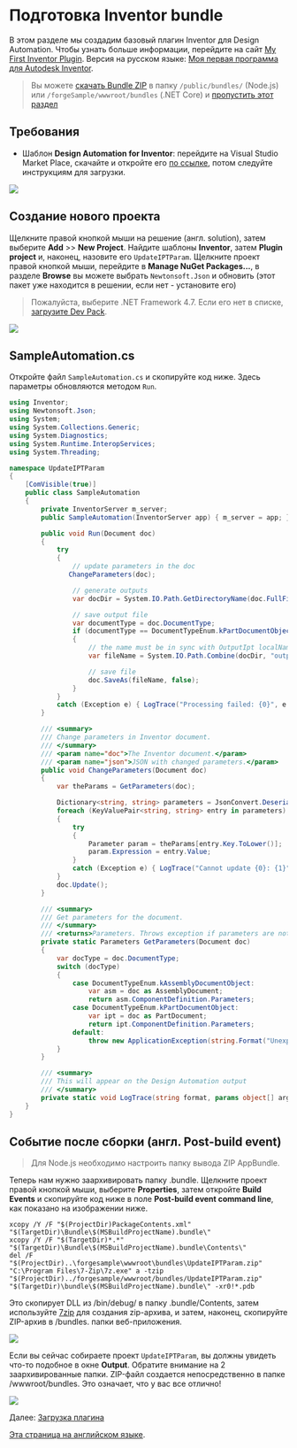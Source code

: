 # Подготовка Inventor bundle

В этом разделе мы создадим базовый плагин Inventor для Design Automation. Чтобы узнать больше информации, перейдите на сайт [My First Inventor Plugin](https://knowledge.autodesk.com/support/inventor-products/learn-explore/caas/simplecontent/content/my-first-inventor-plug-overview.html). Версия на русском языке: [Моя первая программа для Autodesk Inventor](https://www.autodesk.ru/autodesk-developer-network/api-trainings/my-first-plugin/my-first-program).

> Вы можете [скачать Bundle ZIP](https://github.com/Autodesk-Forge/learn.forge.designautomation/raw/master/forgesample/wwwroot/bundles/UpdateIPTParam.zip) в папку `/public/bundles/` (Node.js) или `/forgeSample/wwwroot/bundles` (.NET Core) и [пропустить этот раздел](designautomation/appbundle/common.md)

## Требования

- Шаблон **Design Automation for Inventor**: перейдите на Visual Studio Market Place, скачайте и откройте его [по ссылке](https://marketplace.visualstudio.com/items?itemName=Autodesk.DesignAutomation), потом следуйте инструкциям для загрузки.

![](_media/designautomation/inventor/da4inventor_template.png)

## Создание нового проекта

Щелкните правой кнопкой мыши на решение (англ. solution), затем выберите **Add** >> **New Project**. Найдите шаблоны **Inventor**, затем **Plugin project** и, наконец, назовите его `UpdateIPTParam`. Щелкните проект правой кнопкой мыши, перейдите в **Manage NuGet Packages...**, в разделе **Browse** вы можете выбрать `Newtonsoft.Json` и обновить (этот пакет уже находится в решении, если нет - установите его)

> Пожалуйста, выберите .NET Framework 4.7. Если его нет в списке,  [загрузите Dev Pack](https://dotnet.microsoft.com/download/dotnet-framework/net47).

![](_media/designautomation/inventor/new_project.gif)

## SampleAutomation.cs

Откройте файл `SampleAutomation.cs` и скопируйте код ниже. Здесь параметры обновляются методом `Run`.

```csharp
using Inventor;
using Newtonsoft.Json;
using System;
using System.Collections.Generic;
using System.Diagnostics;
using System.Runtime.InteropServices;
using System.Threading;

namespace UpdateIPTParam
{
    [ComVisible(true)]
    public class SampleAutomation
    {
        private InventorServer m_server;
        public SampleAutomation(InventorServer app) { m_server = app; }

        public void Run(Document doc)
        {
            try
            {
                // update parameters in the doc
               ChangeParameters(doc);

                // generate outputs
                var docDir = System.IO.Path.GetDirectoryName(doc.FullFileName);

                // save output file
                var documentType = doc.DocumentType;
                if (documentType == DocumentTypeEnum.kPartDocumentObject)
                {
                    // the name must be in sync with OutputIpt localName in Activity
                    var fileName = System.IO.Path.Combine(docDir, "outputFile.ipt");

                    // save file                                                                
                    doc.SaveAs(fileName, false);
                }
            }
            catch (Exception e) { LogTrace("Processing failed: {0}", e.ToString()); }
        }

        /// <summary>
        /// Change parameters in Inventor document.
        /// </summary>
        /// <param name="doc">The Inventor document.</param>
        /// <param name="json">JSON with changed parameters.</param>
        public void ChangeParameters(Document doc)
        {
            var theParams = GetParameters(doc);

            Dictionary<string, string> parameters = JsonConvert.DeserializeObject<Dictionary<string, string>>(System.IO.File.ReadAllText("params.json"));
            foreach (KeyValuePair<string, string> entry in parameters)
            {
                try
                {
                    Parameter param = theParams[entry.Key.ToLower()];
                    param.Expression = entry.Value;
                }
                catch (Exception e) { LogTrace("Cannot update {0}: {1}", entry.Key, e.Message); }
            }
            doc.Update();
        }

        /// <summary>
        /// Get parameters for the document.
        /// </summary>
        /// <returns>Parameters. Throws exception if parameters are not found.</returns>
        private static Parameters GetParameters(Document doc)
        {
            var docType = doc.DocumentType;
            switch (docType)
            {
                case DocumentTypeEnum.kAssemblyDocumentObject:
                    var asm = doc as AssemblyDocument;
                    return asm.ComponentDefinition.Parameters;
                case DocumentTypeEnum.kPartDocumentObject:
                    var ipt = doc as PartDocument;
                    return ipt.ComponentDefinition.Parameters;
                default:
                    throw new ApplicationException(string.Format("Unexpected document type ({0})", docType));
            }
        }

        /// <summary>
        /// This will appear on the Design Automation output
        /// </summary>
        private static void LogTrace(string format, params object[] args) { Trace.TraceInformation(format, args); }
    }
}
```

## Событие после сборки (англ. Post-build event)

> Для Node.js необходимо настроить папку вывода ZIP AppBundle.

Теперь нам нужно заархивировать папку .bundle. Щелкните проект правой кнопкой мыши, выберите **Properties**, затем откройте **Build Events** и скопируйте код ниже в поле **Post-build event command line**, как показано на изображении ниже.

```
xcopy /Y /F "$(ProjectDir)PackageContents.xml" "$(TargetDir)\Bundle\$(MSBuildProjectName).bundle\"
xcopy /Y /F "$(TargetDir)*.*" "$(TargetDir)\Bundle\$(MSBuildProjectName).bundle\Contents\"
del /F "$(ProjectDir)..\forgesample\wwwroot\bundles\UpdateIPTParam.zip"
"C:\Program Files\7-Zip\7z.exe" a -tzip "$(ProjectDir)../forgesample/wwwroot/bundles/UpdateIPTParam.zip" "$(TargetDir)\bundle\$(MSBuildProjectName).bundle\" -xr0!*.pdb
```

Это скопирует DLL из /bin/debug/ в папку .bundle/Contents, затем используйте [7zip](https://www.7-zip.org/) для создания zip-архива, и затем, наконец, скопируйте ZIP-архив в /bundles. папки веб-приложения.

![](_media/designautomation/inventor/post_build.png)

Если вы сейчас собираете проект `UpdateIPTParam`, вы должны увидеть что-то подобное в окне **Output**. Обратите внимание на 2 заархивированные папки. ZIP-файл создается непосредственно в папке /wwwroot/bundles. Это означает, что у вас все отлично!

![](_media/designautomation/inventor/build_output.png)

Далее: [Загрузка плагина](designautomation/appbundle/common)

[Эта страница на английском языке](https://learnforge.autodesk.io/#/designautomation/appbundle/engines/inventor).
